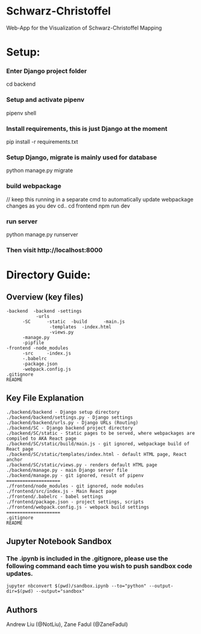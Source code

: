 # Schwarz-Christoffel
Web-App for the Visualization of Schwarz-Christoffel Mapping

# Setup:

### Enter Django project folder
cd backend
### Setup and activate pipenv
pipenv shell
### Install requirements, this is just Django at the moment
pip install -r requirements.txt
### Setup Django, migrate is mainly used for database
python manage.py migrate
### build webpackage
// keep this running in a separate cmd to automatically update webpackage changes as you dev
cd..
cd frontend
npm run dev
### run server
python manage.py runserver
### Then visit http://localhost:8000

# Directory Guide:
## Overview (key files)
```
-backend  -backend -settings
	 	   -urls
	  -SC	   -static	-build		-main.js
		   		-templates	-index.html
		   		-views.py
	  -manage.py
	  -pipfile
-frontend -node_modules
	  -src	   -index.js
	  -.babelrc
	  -package.json
	  -webpack.config.js
.gitignore
README
```
## Key File Explanation
```
./backend/backend - Django setup directory
./backend/backend/settings.py - Django settings
./backend/backend/urls.py - Django URLs (Routing)
./backend/SC - Django backend project directory
./backend/SC/static - Static pages to be served, where webpackages are compiled to AKA React page
./backend/SC/static/build/main.js - git ignored, webpackage build of React page
./backend/SC/static/templates/index.html - default HTML page, React anchor
./backend/SC/static/views.py - renders default HTML page
./backend/manage.py - main Django server file
./backend/manage.py - git ignored, result of pipenv
====================
./frontend/node_modules - git ignored, node modules
./frontend/src/index.js - Main React page
./frontend/.babelrc - babel settings
./frontend/package.json - project settings, scripts
./frontend/webpack.config.js - webpack build settings
====================
.gitignore
README
```

## Jupyter Notebook Sandbox
### The .ipynb is included in the .gitignore, please use the following command each time you wish to push sandbox code updates.
```
jupyter nbconvert $(pwd)/sandbox.ipynb --to="python" --output-dir=$(pwd) --output="sandbox"
```

## Authors
Andrew Liu (@NotLiu), Zane Fadul (@ZaneFadul)



